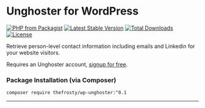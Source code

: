 # Unghoster for WordPress

[![PHP from Packagist](https://img.shields.io/packagist/php-v/thefrosty/wp-unghoster.svg)]()
[![Latest Stable Version](https://img.shields.io/packagist/v/thefrosty/wp-unghoster.svg)](https://packagist.org/packages/thefrosty/wp-unghoster)
[![Total Downloads](https://img.shields.io/packagist/dt/thefrosty/wp-unghoster.svg)](https://packagist.org/packages/thefrosty/wp-unghoster)
[![License](https://img.shields.io/packagist/l/thefrosty/wp-unghoster.svg)](https://packagist.org/thefrosty/wp-unghoster)

Retrieve person-level contact information including emails and Linkedin for your website visitors.

Requires an Unghoster account, [signup for free](https://www.unghoster.com/signup?ref=thefrosty).

### Package Installation (via Composer)

```bash
composer require thefrosty/wp-unghoster:^0.1
```

---

